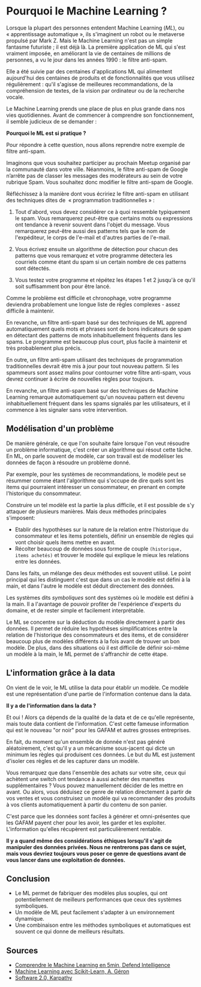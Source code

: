 # Pourquoi le Machine Learning ?
Lorsque la plupart des personnes entendent Machine Learning (*ML*), ou « apprentissage automatique »,
ils s'imaginent un robot ou le metaverse propulsé par Mark Z.
Mais le Machine Learning n'est pas un simple fantasme futuriste ; il est déjà là.
La première application de ML qui s'est vraiment imposée, en améliorant la vie de centaines de millions de personnes,
a vu le jour dans les années 1990 : le filtre anti-spam. 

Elle a été suivie par des centaines d'applications ML qui alimentent aujourd'hui
des centaines de produits et de fonctionnalités que vous utilisez régulièrement :
qu'il s'agisse de meilleures recommandations, de la compréhension de textes, de la vision par ordinateur ou de la recherche vocale.

Le Machine Learning prends une place de plus en plus grande dans nos vies quotidiennes.
Avant de commencer à comprendre son fonctionnement, il semble judicieux de se demander :

**Pourquoi le ML est si pratique ?**

Pour répondre à cette question, nous allons reprendre notre exemple de filtre anti-spam.

Imaginons que vous souhaitez participer au prochain Meetup organisé par la communauté dans votre ville.
Néanmoins, le filtre anti-spam de Google n’arrête pas de classer les messages des modérateurs au sein de votre rubrique Spam.
Vous souhaitez donc modifier le filtre anti-spam de Google.

Réfléchissez à la manière dont vous écririez le filtre anti-spam en utilisant des techniques dites de  « programmation traditionnelles » :

1) Tout d'abord, vous devez considérer ce à quoi ressemble typiquement le spam.
Vous remarquerez peut-être que certains mots ou expressions ont tendance à revenir souvent dans l'objet du message.
Vous remarquerez peut-être aussi des patterns tels que le nom de l'expéditeur, le corps de l'e-mail et d'autres parties de l'e-mail.

2) Vous écrivez ensuite un algorithme de détection pour chacun des patterns que vous remarquez et votre programme
détectera les courriels comme étant du spam si un certain nombre de ces patterns sont détectés.

3) Vous testez votre programme et répétez les étapes 1 et 2 jusqu'à ce qu'il soit suffisamment bon pour être lancé.

Comme le problème est difficile et chronophage, votre programme deviendra probablement une longue liste de règles complexes - assez difficile à maintenir.

En revanche, un filtre anti-spam basé sur des techniques de ML apprend automatiquement quels mots et phrases sont de bons indicateurs de spam
en détectant des patterns de mots inhabituellement fréquents dans les spams.
Le programme est beaucoup plus court, plus facile à maintenir et très probablement plus précis.

En outre, un filtre anti-spam utilisant des techniques de programmation traditionnelles devrait être mis à jour pour tout nouveau pattern.
Si les spammeurs sont assez malins pour contourner votre filtre anti-spam, vous devrez continuer à écrire de nouvelles règles pour toujours.

En revanche, un filtre anti-spam basé sur des techniques de Machine Learning remarque automatiquement qu'un nouveau pattern est devenu inhabituellement
fréquent dans les spams signalés par les utilisateurs, et il commence à les signaler sans votre intervention.


## Modélisation d'un problème
De manière générale, ce que l'on souhaite faire lorsque l'on veut résoudre un problème informatique, c'est
créer un algorithme qui résout cette tâche. En ML, on parle souvent de modèle, car son travail est de modéliser
les données de façon à résoudre un problème donné.

Par exemple, pour les systèmes de recommandations, le modèle peut se résummer comme étant l'algorithme qui s'occupe
de dire quels sont les items qui pourraient intéresser un consommateur, en prenant en compte l'historique du consommateur.

Construire un tel modèle est la partie la plus difficile, et
il est possible de s'y attaquer de plusieurs manières. Mais deux méthodes principales s'imposent:

* Etablir des hypothèses sur la nature de la relation entre l'historique du consommateur et les items potentiels,
définir un ensemble de règles qui vont choisir quels items mettre en avant.
* Récolter beaucoup de données sous forme de couple `(historique, items achetés)`
et trouver le modèle qui explique le mieux les relations entre les données.

Dans les faits, un mélange des deux méthodes est souvent utilisé.
Le point principal qui les distinguent c'est que dans un cas le modèle est défini à la main,
et dans l'autre le modèle est déduit directement des données.

Les systèmes dits *symboliques* sont des systèmes où le modèle est défini à la main.
Il a l'avantage de pouvoir profiter de l'expérience d'experts du domaine, et de rester simple et facilement interprétable.

Le ML se concentre sur la déduction du modèle directement à partir des données.
Il permet de réduire les hypothèses simplificatrices entre la relation de l'historique des consommateurs
et des items, et de considérer beaucoup plus de modèles différents à la fois avant de trouver un bon modèle.
De plus, dans des situations où il est difficile de définir soi-même un modèle à la main,
le ML permet de s'affranchir de cette étape.

## L'information grâce à la data
On vient de le voir, le ML utilise la data pour établir un modèle.
Ce modèle est une représentation d'une partie de l'information contenue dans la data.

**Il y a de l'information dans la data ?**

Et oui ! Alors ça dépends de la qualité de la data et de ce qu'elle représente, mais toute data contient de l'information.
C'est cette fameuse information qui est le nouveau "or noir" pour les GAFAM et autres grosses entreprises.

En fait, du moment qu'un ensemble de donnée n'est pas généré aléatoirement, c'est qu'il y a un mécanisme sous-jacent qui
dicte un minimum les règles qui produisent ces données.
Le but du ML est justement d'isoler ces règles et de les capturer dans un modèle.

Vous remarquez que dans l'ensemble des achats sur votre site, ceux qui achètent une switch ont tendance à aussi acheter des manettes supplémentaires ?
Vous pouvez manuellement décider de les mettre en avant. Ou alors, vous déduisez ce genre de relation directement à partir de vos ventes et vous
construisez un modèle qui va recommander des produits à vos clients automatiquement à partir du contenu de son panier.

C'est parce que les données sont faciles à générer et omni-présentes que les GAFAM payent cher pour les avoir, les garder et les exploiter.
L'information qu'elles récupèrent est particulièrement rentable.

**Il y a quand même des considérations éthiques lorsqu'il s'agit de manipuler des données privées.
Nous ne rentrerons pas dans ce sujet, mais vous devriez toujours vous poser ce genre de questions avant de vous lancer dans une exploitation de données.**

## Conclusion

* Le ML permet de fabriquer des modèles plus souples, qui ont potentiellement de meilleurs performances que ceux des systèmes symboliques.
* Un modèle de ML peut facilement s'adapter à un environnement dynamique.
* Une combinaison entre les méthodes symboliques et automatiques est souvent ce qui donne de meilleurs résultats.

## Sources

* [Comprendre le Machine Learning en 5min, Defend Intelligence](https://www.youtube.com/watch?v=RC7GTAKoFGA)
* [Machine Learning avec Scikit-Learn, A. Géron](https://www.dunod.com/sciences-techniques/machine-learning-avec-scikit-learn-mise-en-oeuvre-et-cas-concrets-0)
* [Software 2.0, Karpathy](https://karpathy.medium.com/software-2-0-a64152b37c35)